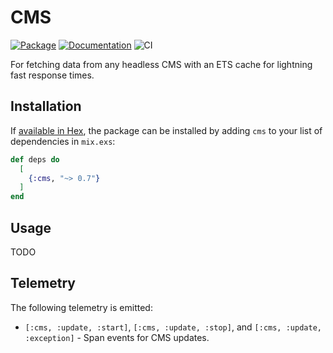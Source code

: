 # CMS

[![Package](https://img.shields.io/hexpm/v/cms.svg)](https://hex.pm/packages/cms) [![Documentation](http://img.shields.io/badge/hex.pm-docs-green.svg?style=flat)](https://hexdocs.pm/cms) ![CI](https://github.com/balexand/cms/actions/workflows/elixir.yml/badge.svg)

For fetching data from any headless CMS with an ETS cache for lightning fast response times.

## Installation

If [available in Hex](https://hex.pm/docs/publish), the package can be installed
by adding `cms` to your list of dependencies in `mix.exs`:

```elixir
def deps do
  [
    {:cms, "~> 0.7"}
  ]
end
```

## Usage

TODO

## Telemetry

The following telemetry is emitted:

* `[:cms, :update, :start]`, `[:cms, :update, :stop]`, and `[:cms, :update, :exception]` - Span events for CMS updates.
